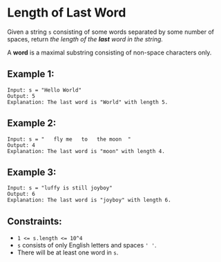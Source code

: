 # Length of Last Word

Given a string `s` consisting of some words separated by some number of spaces, return *the length of the **last** word in the string.*

A **word** is a maximal substring consisting of non-space characters only.

## Example 1:
```
Input: s = "Hello World"
Output: 5
Explanation: The last word is "World" with length 5.
```

## Example 2:
```
Input: s = "   fly me   to   the moon  "
Output: 4
Explanation: The last word is "moon" with length 4.
```

## Example 3:
```
Input: s = "luffy is still joyboy"
Output: 6
Explanation: The last word is "joyboy" with length 6.
```

## Constraints:
- `1 <= s.length <= 10^4`
- `s` consists of only English letters and spaces `' '`.
- There will be at least one word in `s`.